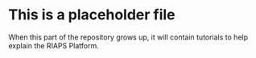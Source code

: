 # This is a placeholder file

When this part of the repository grows up, it will contain tutorials to help explain the RIAPS Platform.
